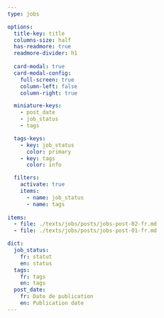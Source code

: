 ```yaml
---
type: jobs

options:
  title-key: title
  columns-size: half
  has-readmore: true
  readmore-divider: h1
  
  card-modal: true
  card-modal-config:
    full-screen: true
    column-left: false
    column-right: true

  miniature-keys: 
    - post_date
    - job_status
    - tags

  tags-keys: 
    - key: job_status
      color: primary
    - key: tags
      color: info

  filters: 
    activate: true
    items: 
      - name: job_status
      - name: tags
    
items:
  - file: ./texts/jobs/posts/jobs-post-02-fr.md
  - file: ./texts/jobs/posts/jobs-post-01-fr.md

dict:
  job_status: 
    fr: statut
    en: status
  tags:
    fr: tags
    en: tags
  post_date:
    fr: Date de publication
    en: Publication date
---
```

